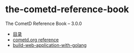 the-cometd-reference-book
=========================

The CometD Reference Book – 3.0.0


 - [目录](https://github.com/limingwei/the-cometd-reference-book/blob/master/book/catalog.md)
 - [cometd.org reference](http://docs.cometd.org/3/reference/)
 - [build-web-application-with-golang](https://github.com/astaxie/build-web-application-with-golang)
